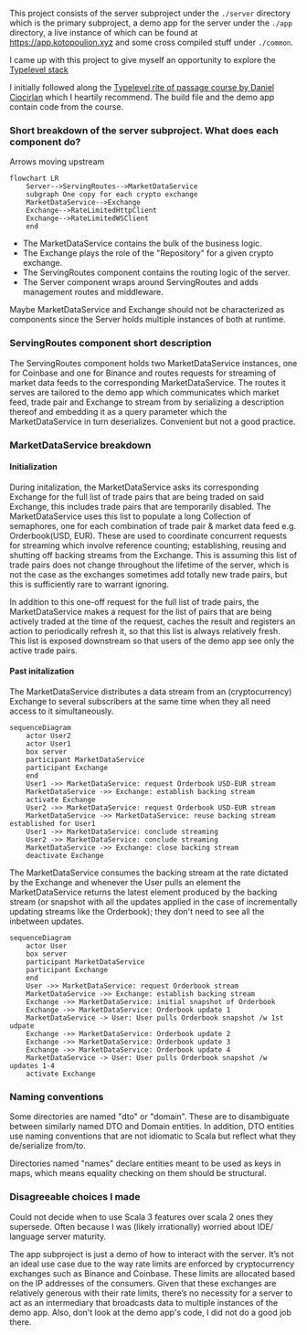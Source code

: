 This project consists of the server subproject under the `./server` directory which is the primary subproject, a demo app for the server under the `./app` directory, a live instance of which can be found at <https://app.kotopoulion.xyz> and some cross compiled stuff under `./common`.

I came up with this project to give myself an opportunity to explore the [Typelevel stack](https://typelevel.org/)

I initially followed along the [Typelevel rite of passage course by Daniel Ciocirlan](https://rockthejvm.com/p/typelevel-rite-of-passage) which I heartily recommend. The build file and the demo app contain code from the course.

### Short breakdown of the server subproject. What does each component do?
Arrows moving upstream
```mermaid
flowchart LR
    Server-->ServingRoutes-->MarketDataService
    subgraph One copy for each crypto exchange
    MarketDataService-->Exchange
    Exchange-->RateLimitedHttpClient
    Exchange-->RateLimitedWSClient
    end
```
- The MarketDataService contains the bulk of the business logic. 
- The Exchange plays the role of the "Repository" for a given crypto exchange. 
- The ServingRoutes component contains the routing logic of the server.
- The Server component wraps around ServingRoutes and adds management routes and middleware.

Maybe MarketDataService and Exchange should not be characterized as components since the Server holds multiple instances of both at runtime.

### ServingRoutes component short description
The ServingRoutes component holds two MarketDataService instances, one for Coinbase and one for Binance and routes requests for streaming of market data feeds to the corresponding MarketDataService. The routes it serves are tailored to the demo app which communicates which market feed, trade pair and Exchange to stream from by serializing a description thereof and embedding it as a query parameter which the MarketDataService in turn deserializes. Convenient but not a good practice.

### MarketDataService breakdown
#### Initialization
During initalization, the MarketDataService asks its corresponding Exchange for the full list of trade pairs that are being traded on said Exchange, this includes trade pairs that are temporarily disabled. The MarketDataService uses this list to populate a long Collection of semaphores, one for each combination of trade pair & market data feed e.g. Orderbook(USD, EUR). These are used to coordinate concurrent requests for streaming which involve reference counting; establishing, reusing and shutting off backing streams from the Exchange. This is assuming this list of trade pairs does not change throughout the lifetime of the server, which is not the case as the exchanges sometimes add totally new trade pairs, but this is sufficiently rare to warrant ignoring.

In addition to this one-off request for the full list of trade pairs, the MarketDataService makes a request for the list of pairs that are being actively traded at the time of the request, caches the result and registers an action to periodically refresh it, so that this list is always relatively fresh. This list is exposed downstream so that users of the demo app see only the active trade pairs.

#### Past initalization
The MarketDataService distributes a data stream from an (cryptocurrency) Exchange to several subscribers at the same time when they all need access to it simultaneously.
```mermaid
sequenceDiagram
    actor User2
    actor User1
    box server
    participant MarketDataService
    participant Exchange
    end
    User1 ->> MarketDataService: request Orderbook USD-EUR stream
    MarketDataService ->> Exchange: establish backing stream
    activate Exchange
    User2 ->> MarketDataService: request Orderbook USD-EUR stream
    MarketDataService ->> MarketDataService: reuse backing stream established for User1
    User1 ->> MarketDataService: conclude streaming
    User2 ->> MarketDataService: conclude streaming
    MarketDataService ->> Exchange: close backing stream
    deactivate Exchange
```
The MarketDataService consumes the backing stream at the rate dictated by the Exchange and whenever the User pulls an element the MarketDataService returns the latest element produced by the backing stream (or snapshot with all the updates applied in the case of incrementally updating streams like the Orderbook); they don't need to see all the inbetween updates.
```mermaid
sequenceDiagram
    actor User
    box server
    participant MarketDataService
    participant Exchange
    end
    User ->> MarketDataService: request Orderbook stream
    MarketDataService ->> Exchange: establish backing stream
    Exchange ->> MarketDataService: initial snapshot of Orderbook
    Exchange ->> MarketDataService: Orderbook update 1
    MarketDataService -> User: User pulls Orderbook snapshot /w 1st udpate
    Exchange ->> MarketDataService: Orderbook update 2
    Exchange ->> MarketDataService: Orderbook update 3
    Exchange ->> MarketDataService: Orderbook update 4
    MarketDataService -> User: User pulls Orderbook snapshot /w updates 1-4
    activate Exchange
```
### Naming conventions
Some directories are named "dto" or "domain". These are to disambiguate between similarly named DTO and Domain entities. In addition, DTO entities use naming conventions that are not idiomatic to Scala but reflect what they de/serialize from/to.

Directories named "names" declare entities meant to be used as keys in maps, which means equality checking on them should be structural.

### Disagreeable choices I made
Could not decide when to use Scala 3 features over scala 2 ones they supersede. Often because I was (likely irrationally) worried about IDE/ language server maturity.

The app subproject is just a demo of how to interact with the server. It’s not an ideal use case due to the way rate limits are enforced by cryptocurrency exchanges such as Binance and Coinbase. These limits are allocated based on the IP addresses of the consumers. Given that these exchanges are relatively generous with their rate limits, there’s no necessity for a server to act as an intermediary that broadcasts data to multiple instances of the demo app. Also, don't look at the demo app's code, I did not do a good job there.

